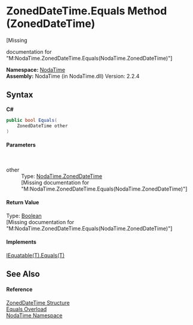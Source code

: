 # ZonedDateTime.Equals Method (ZonedDateTime)
 

\[Missing <summary> documentation for "M:NodaTime.ZonedDateTime.Equals(NodaTime.ZonedDateTime)"\]

**Namespace:**&nbsp;<a href="N_NodaTime">NodaTime</a><br />**Assembly:**&nbsp;NodaTime (in NodaTime.dll) Version: 2.2.4

## Syntax

**C#**<br />
``` C#
public bool Equals(
	ZonedDateTime other
)
```


#### Parameters
&nbsp;<dl><dt>other</dt><dd>Type: <a href="T_NodaTime_ZonedDateTime">NodaTime.ZonedDateTime</a><br />\[Missing <param name="other"/> documentation for "M:NodaTime.ZonedDateTime.Equals(NodaTime.ZonedDateTime)"\]</dd></dl>

#### Return Value
Type: <a href="http://msdn2.microsoft.com/en-us/library/a28wyd50" target="_blank">Boolean</a><br />\[Missing <returns> documentation for "M:NodaTime.ZonedDateTime.Equals(NodaTime.ZonedDateTime)"\]

#### Implements
<a href="http://msdn2.microsoft.com/en-us/library/ms131190" target="_blank">IEquatable(T).Equals(T)</a><br />

## See Also


#### Reference
<a href="T_NodaTime_ZonedDateTime">ZonedDateTime Structure</a><br /><a href="Overload_NodaTime_ZonedDateTime_Equals">Equals Overload</a><br /><a href="N_NodaTime">NodaTime Namespace</a><br />